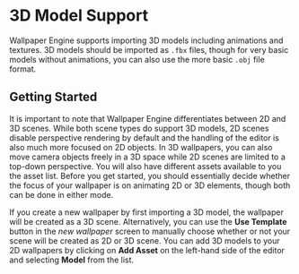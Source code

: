 # 3D Model Support

Wallpaper Engine supports importing 3D models including animations and textures. 3D models should be imported as `.fbx` files, though for very basic models without animations, you can also use the more basic `.obj` file format.

## Getting Started

It is important to note that Wallpaper Engine differentiates between 2D and 3D scenes. While both scene types do support 3D models, 2D scenes disable perspective rendering by default and the handling of the editor is also much more focused on 2D objects. In 3D wallpapers, you can also move camera objects freely in a 3D space while 2D scenes are limited to a top-down perspective. You will also have different assets available to you the asset list. Before you get started, you should essentially decide whether the focus of your wallpaper is on animating 2D or 3D elements, though both can be done in either mode.

If you create a new wallpaper by first importing a 3D model, the wallpaper will be created as a 3D scene. Alternatively, you can use the **Use Template** button in the *new wallpaper* screen to manually choose whether or not your scene will be created as 2D or 3D scene. You can add 3D models to your 2D wallpapers by clicking on **Add Asset** on the left-hand side of the editor and selecting **Model** from the list.